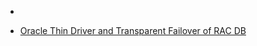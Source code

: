 
- [](/2011/12/8483644/)

- [Oracle Thin Driver and Transparent Failover of RAC DB](/2010/01/2084133/)
